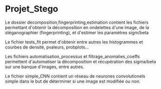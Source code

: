 # Projet_Stego

Le dossier decomposition,fingerprinting,estimation contient les fichiers permettant d'obtenir la décomposition en ondelettes d'une image, de la
stéganographier (fingerprinting), et d'estimer les paramètres sigm/beta

Le fichier tests_fit permet d'obtenir entre autres les histogrammes et courbes de densité, pvaleurs, probplots...

Les fichiers automatisation_processus et filtrage_anomalies_coeffs permettent d'automatiser la décomposition et récupération des sigma/beta sur une
banque d'images, entre autres.

Le fichier simple_CNN contient un réseau de neurones convolutionels simple dans le but de déterminer si une image est modifiée ou non.
